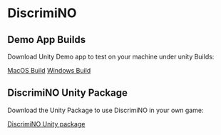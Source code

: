 # DiscrimiNO

## Demo App Builds

Download Unity Demo app to test on your machine under unity Builds:

[MacOS Build](/unity/Builds/MacBuild.zip)
[Windows Build](/unity/Builds/WindowsBuild.zip)

## DiscrimiNO Unity Package

Download the Unity Package to use DiscrimiNO in your own game:

[DiscrimiNO Unity package](/unity/Builds/ChatDiscriminationPreventor.zip)
